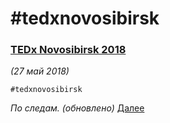 # #tedxnovosibirsk

### [TEDx Novosibirsk 2018](/2018/2018-05-27_01_TEDx_Novosibirsk_2018)
_(27 май 2018)_

`#tedxnovosibirsk`

*По следам. (обновлено)*
[Далее](/2018/2018-05-27_01_TEDx_Novosibirsk_2018/)

